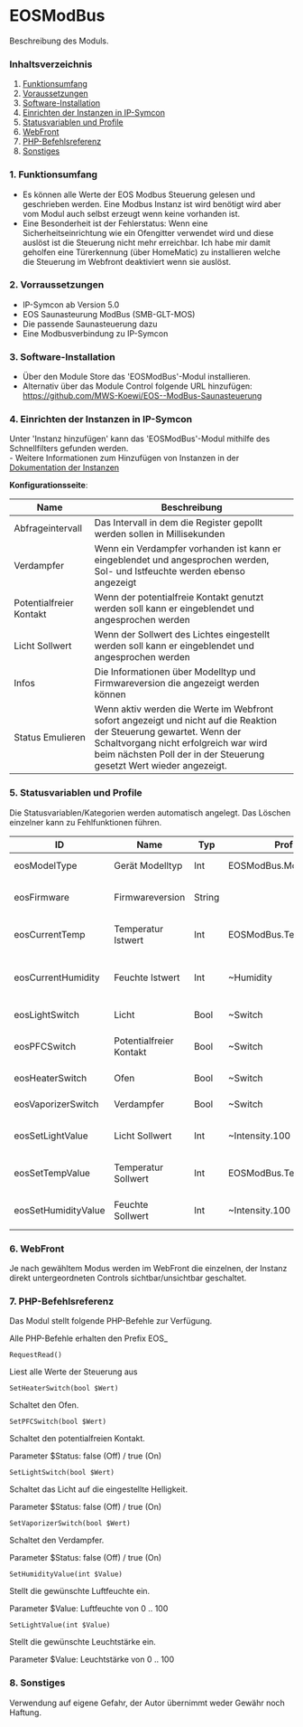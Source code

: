 # EOSModBus
Beschreibung des Moduls.

### Inhaltsverzeichnis

1. [Funktionsumfang](#1-funktionsumfang)
2. [Voraussetzungen](#2-vorraussetzungen)
3. [Software-Installation](#3-software-installation)
4. [Einrichten der Instanzen in IP-Symcon](#4-einrichten-der-instanzen-in-ip-symcon)
5. [Statusvariablen und Profile](#5-statusvariablen-und-profile)
6. [WebFront](#6-webfront)
7. [PHP-Befehlsreferenz](#7-php-befehlsreferenz)
8. [Sonstiges](#8-sonstiges)

### 1. Funktionsumfang

* Es können alle Werte der EOS Modbus Steuerung gelesen und geschrieben werden. Eine Modbus Instanz ist wird benötigt wird aber vom Modul auch selbst erzeugt wenn keine vorhanden ist.
* Eine Besonderheit ist der Fehlerstatus: Wenn eine Sicherheitseinrichtung wie ein Ofengitter verwendet wird und diese auslöst ist die Steuerung nicht mehr erreichbar. Ich habe mir damit geholfen eine Türerkennung (über HomeMatic) zu installieren welche die Steuerung im Webfront deaktiviert wenn sie auslöst.

### 2. Vorraussetzungen

- IP-Symcon ab Version 5.0
- EOS Saunasteurung ModBus (SMB-GLT-MOS)
- Die passende Saunasteuerung dazu
- Eine Modbusverbindung zu IP-Symcon 

### 3. Software-Installation

* Über den Module Store das 'EOSModBus'-Modul installieren. 
* Alternativ über das Module Control folgende URL hinzufügen: https://github.com/MWS-Koewi/EOS--ModBus-Saunasteuerung

### 4. Einrichten der Instanzen in IP-Symcon

 Unter 'Instanz hinzufügen' kann das 'EOSModBus'-Modul mithilfe des Schnellfilters gefunden werden.  
	- Weitere Informationen zum Hinzufügen von Instanzen in der [Dokumentation der Instanzen](https://www.symcon.de/service/dokumentation/konzepte/instanzen/#Instanz_hinzufügen)

__Konfigurationsseite__:

Name                    | Beschreibung
----------------------- | ----------------------------------------------------------------------------------------------------------------------------------
Abfrageintervall        | Das Intervall in dem die Register gepollt werden sollen in Millisekunden
Verdampfer              | Wenn ein Verdampfer vorhanden ist kann er eingeblendet und angesprochen werden, Sol- und Istfeuchte werden ebenso angezeigt
Potentialfreier Kontakt | Wenn der potentialfreie Kontakt genutzt werden soll kann er eingeblendet und angesprochen werden
Licht Sollwert          | Wenn der Sollwert des Lichtes eingestellt werden soll kann er eingeblendet und angesprochen werden
Infos                   | Die Informationen über Modelltyp und Firmwareversion die angezeigt werden können
Status Emulieren        | Wenn aktiv werden die Werte im Webfront sofort angezeigt und nicht auf die Reaktion der Steuerung gewartet. Wenn der Schaltvorgang nicht erfolgreich war wird beim nächsten Poll der in der Steuerung gesetzt Wert wieder angezeigt.

### 5. Statusvariablen und Profile

Die Statusvariablen/Kategorien werden automatisch angelegt. Das Löschen einzelner kann zu Fehlfunktionen führen.

ID                  | Name                	| Typ    | Profil                   | Beschreibung
------------------- | ------------------------- | ------ | -------------------------| ---------------------------------------
eosModelType        | Gerät Modelltyp     	| Int    | EOSModBus.ModellType     | Modell des ModBus Gerätes
eosFirmware         | Firmwareversion     	| String | 		            | Firmwareversion des ModBus Gerätes
eosCurrentTemp      | Temperatur Istwert	| Int    | EOSModBus.Temperature2   | Ist Temperatur der Saunakabine
eosCurrentHumidity  | Feuchte Istwert     	| Int    | ~Humidity	     	    | Ist Luftfeuchtigkeit der Saunskabine
eosLightSwitch      | Licht               	| Bool   | ~Switch		    | Schalter für das Kabinenlicht
eosPFCSwitch        | Potentialfreier Kontakt 	| Bool   | ~Switch		    | Schalter für den potentialfreien Kontakt
eosHeaterSwitch     | Ofen                	| Bool   | ~Switch		    | Schalter für den Ofen
eosVaporizerSwitch  | Verdampfer          	| Bool   | ~Switch		    | Schalter für den Verdampfer
eosSetLightValue    | Licht Sollwert      	| Int    | ~Intensity.100	    | Soll Lichtintensität der Lampe
eosSetTempValue     | Temperatur Sollwert 	| Int    | EOSModBus.Temperature    | Soll Temperatur der Saunakabine
eosSetHumidityValue | Feuchte Sollwert    	| Int    | ~Intensity.100	    | Soll Luftfeuchtigkeit der Kabine

### 6. WebFront

Je nach gewähltem Modus werden im WebFront die einzelnen, der Instanz direkt untergeordneten Controls sichtbar/unsichtbar geschaltet.

### 7. PHP-Befehlsreferenz

Das Modul stellt folgende PHP-Befehle zur Verfügung.

Alle PHP-Befehle erhalten den Prefix EOS_

`RequestRead()`

Liest alle Werte der Steuerung aus

`SetHeaterSwitch(bool $Wert)`

Schaltet den Ofen. 

`SetPFCSwitch(bool $Wert)`

Schaltet den potentialfreien Kontakt. 

Parameter $Status: false (Off) / true (On)

`SetLightSwitch(bool $Wert)`

Schaltet das Licht auf die eingestellte Helligkeit.

Parameter $Status: false (Off) / true (On)

`SetVaporizerSwitch(bool $Wert)`

Schaltet den Verdampfer.

Parameter $Status: false (Off) / true (On)

`SetHumidityValue(int $Value)`

Stellt die gewünschte Luftfeuchte ein. 

Parameter $Value: Luftfeuchte von 0 .. 100

`SetLightValue(int $Value)`

Stellt die gewünschte Leuchtstärke ein. 

Parameter $Value: Leuchtstärke von 0 .. 100

### 8. Sonstiges
Verwendung auf eigene Gefahr, der Autor übernimmt weder Gewähr noch Haftung.
